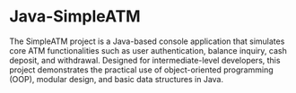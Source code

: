 # Java-SimpleATM
The SimpleATM project is a Java-based console application that simulates core ATM functionalities such as user authentication, balance inquiry, cash deposit, and withdrawal. Designed for intermediate-level developers, this project demonstrates the practical use of object-oriented programming (OOP), modular design, and basic data structures in Java.
